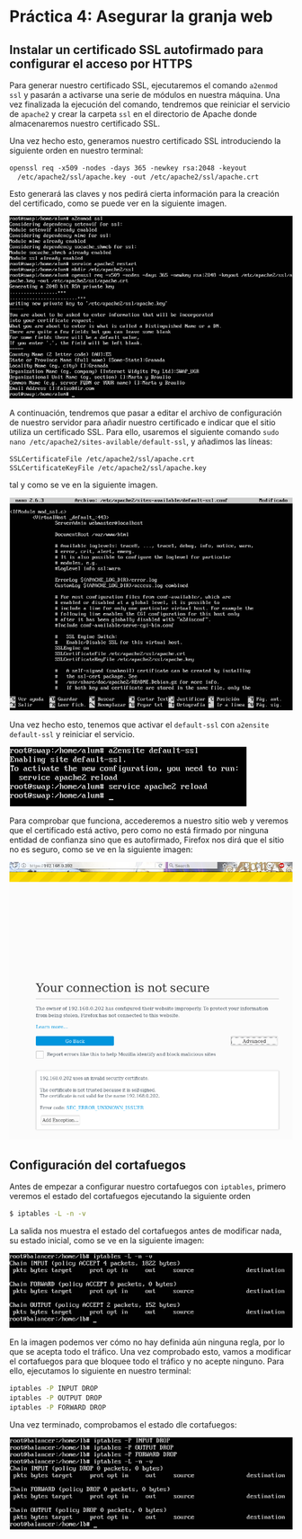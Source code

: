 # Práctica 4: Asegurar la granja web

## Instalar un certificado SSL autofirmado para configurar el acceso por HTTPS

Para generar nuestro certificado SSL, ejecutaremos el comando `a2enmod ssl` y pasarán a activarse una serie de módulos en nuestra máquina. Una vez finalizada la ejecución del comando, tendremos que reiniciar el servicio de `apache2` y crear la carpeta `ssl` en el directorio de Apache donde almacenaremos nuestro certificado SSL.

Una vez hecho esto, generamos nuestro certificado SSL introduciendo la siguiente orden en nuestro terminal:

```
openssl req -x509 -nodes -days 365 -newkey rsa:2048 -keyout 
  /etc/apache2/ssl/apache.key -out /etc/apache2/ssl/apache.crt
```

Esto generará las claves y nos pedirá cierta información para la creación del certificado, como se puede ver en la siguiente imagen.

![](enable_ssl.png)

A continuación, tendremos que pasar a editar el archivo de configuración de nuestro servidor para añadir nuestro certificado e indicar que el sitio utiliza un certificado SSL. Para ello, usaremos el siguiente comando `sudo nano /etc/apache2/sites-avilable/default-ssl`, y añadimos las líneas:
```
SSLCertificateFile /etc/apache2/ssl/apache.crt
SSLCertificateKeyFile /etc/apache2/ssl/apache.key
```
tal y como se ve en la siguiente imagen.

![](default-ssl-conf.png)

Una vez hecho esto, tenemos que activar el `default-ssl` con `a2ensite default-ssl` y reiniciar el servicio. 

![](activate_ssl.png)

Para comprobar que funciona, accederemos a nuestro sitio web y veremos que el certificado está activo, pero como no está firmado por ninguna entidad de confianza sino que es autofirmado, Firefox nos dirá que el sitio no es seguro, como se ve en la siguiente imagen:

![](self-signed.png)

## Configuración del cortafuegos

Antes de empezar a configurar nuestro cortafuegos con `iptables`, primero veremos el estado del cortafuegos ejecutando la siguiente orden

```bash
$ iptables -L -n -v
```

La salida nos muestra el estado del cortafuegos antes de modificar nada, su estado inicial, como se ve en la siguiente imagen:

![](init_iptables.png)

En la imagen podemos ver cómo no hay definida aún ninguna regla, por lo que se acepta todo el tráfico. Una vez comprobado esto, vamos a modificar el cortafuegos para que bloquee todo el tráfico y no acepte ninguno. Para ello, ejecutamos lo siguiente en nuestro terminal:

```bash
iptables -P INPUT DROP
iptables -P OUTPUT DROP
iptables -P FORWARD DROP
```

Una vez terminado, comprobamos el estado dle cortafuegos:

![](drop_traffic.png)